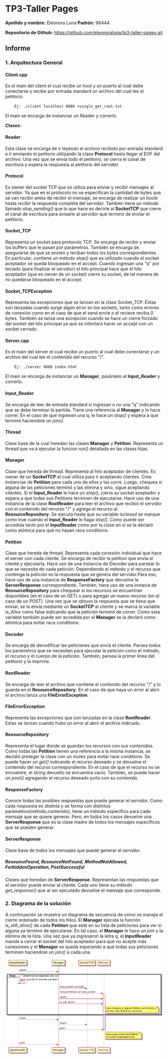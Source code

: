 # TP3-Taller Pages

**Apellido y nombre:** Eleonora Luna 
**Padrón:** 96444

**Repositorio de Github:** https://github.com/eleonoraluna/tp3-taller-pages.git

## Informe

### 1. Arquitectura General

#### Client.cpp

Es el main del client el cual recibe un host y un puerto al cual debe conectarse y recibe por
entrada standard un archivo del cual lee el petitorio.

```
    Ej: ./client localhost 8080 <single_get_root.txt
```

El main se encarga de instanciar un Reader y correrlo.

**Clases:**

#### Reader

Esta clase se encarga de ir leyendo el archivo recibido por entrada standard e ir enviando el petitorio
utilizando la clase **Protocol** hasta llegar al EOF del archivo. Una vez que se envía todo el petitorio,
se cierra el canal de escritura y espera la respuesta al petitorio del servidor.

#### Protocol

Es owner del socket TCP que se utiliza para enviar y recibir mensajes al servidor. Ya que en el protocolo
no se especifican la cantidad de bytes que se van recibir antes de recibir el mensaje, se encarga de realizar
un bucle hasta recibir la respuesta completa del servidor. También tiene un método llamado *stop_sending()* que
lo que hace es decirle al **SocketTCP** que cierre el canal de escritura para avisarle al servidor que terminó de
enviar el petitorio.

#### Socket_TCP
Representa un socket para protocolo TCP. Se encarga de recibir y enviar los buffers que le pasan por parámetros. 
También se encarga de asegurarse de que se envíen y reciban todos los bytes correspondientes.
En particular, contiene un método *stop()* que es utilizado cuando el socket aceptador se queda bloqueado en el accept.
Cuando ingresan una "q" por teclado (para finalizar el servidor) el hilo principal hace que el hilo aceptador (que 
es owner de un socket) cierre su socket, de tal manera de no quedarse bloqueado en el accept.

#### Socket_TCPException
Representa las excepciones que se lanzan en la clase Socket_TCP. Éstas son lanzadas cuando surge algún error en los sockets,
tanto como errores de conexión como en el caso de que el send envíe o el recieve reciba 0 bytes. También se lanza una excepción 
cuando se hace un cierre forzado del socket del hilo principal ya que se intentará hacer un accept con un socket cerrado.

#### Server.cpp
Es el main del server el cual recibe un puerto al cual debe conectarse y un archivo del cual lee el contenido del recurso "/".

```
    Ej: ./server 8080 index.html
```

El main se encarga de instanciar un **Manager**, pasárselo al **Input_Reader** y correrlo.

#### Input_Reader
Se encarga de leer de entrada standard si ingresan o no una "q" indicando que se debe terminar la partida.
Tiene una referencia al **Manager** y lo hace correr. En el caso de que ingresen una q, le hace un *stop()* y espera a que termine
haciendole un *join()*.

#### Thread
Clase base de la cual heredan las clases **Manager** y **Petition**. Representa un thread que va a ejecutar la funcion run()
detallada en las clases hijas.

#### Manager
Clase que hereda de thread. Representa al hilo aceptador de clientes. Es owner de un **SocketTCP** el cual utiliza para
ir aceptando clientes. Crea instancias de **Petition** para cada uno de ellos y las corre. Luego, chequea si alguna de las 
peticiones terminó y las elimina y sino, sigue aceptando clientes. Si el **Input_Reader** le hace un *stop()*, cierra su socket 
aceptador y espera a que todas sus Petitions terminen de ejecutarse. Hace uso de una instancia de la clase **RootReader** para leer el archivo que recibió el servidor con el contenido del recurso "/" y agrega el recurso al **ResourceRepository**. Se ejecuta hasta que su variable *isclosed* se marque como true cuando el **Input_Reader** le haga *stop()*. Como puede ser accedida tanto por el **InputReader** como por la clase en sí se la declaró como atómica para que no hayan race conditions.

#### Petition
Clase que hereda de thread. Representa cada conexión individual que hace el server con cada cliente. Se encarga de recibir
la petition que envía el cliente y ejecutarla. Hace uso de una instancia de Decoder para parsear lo que se necesita de cada
petición. Dependiendo el método y el recurso que contenga la petición es la respuesta que se genera del servidor.Para eso, hace 
uso de una instancia de **ResponseFactory** que devuelve la **ServerResponse** correspondiente. También, hace uso de una instacia 
de **ResourceRepository** para chequear si los recursos se encuentran disponibles (en el caso de un GET) o para agregar un nuevo recurso
(en el caso de un POST). Una vez que se obtuvo la respuesta que se tiene que enviar, se la envía mediante un **SocketTCP** al cliente y se marca la variable *is_Alive* como false indicando que la petición terminó de correr. Como esta variable también puede ser accedida por el **Manager** se la declaró como atómica para evitar race conditions.

#### Decoder
Se encarga de decodificar las peticiones que envía el cliente. Parsea todos los parámetros que se necesitan para ejecutar la petición como
el método, el recurso y el cuerpo de la petición. También, parsea la primer linea del petitorio y la imprime.

#### RootReader
Se encarga de leer el archivo que contiene el contenido del recurso "/" y lo guarda en el **ResourceRepository**. En el caso de que 
haya un error al abrir el archivo lanza una **FileErrorException**.

#### FileErrorException
Representa las excepciones que son lanzadas en la clase **RootReader**. Estas se lanzan cuando hubo un error al abrir el
archivo indicado.

#### ResourceRepository
Representa el lugar donde se guardan los recursos con sus contenidos. Como todas las **Petition** tienen una referencia a la misma instancia, se decidió proteger la clase con un mutex para evitar race conditions. Se puede hacer un *get()* indicando el recurso
deseado y se devuelve el contenido del recurso correspondiente. En el caso de que el recurso no se encuentre, el string devuelto se encuentra vacío. También, se puede hacer un *post()* agregando el recurso deseado junto con su contenido.

#### ResponseFactory
Conoce todas las posibles respuestas que puede generar el servidor. Como cada respuesta es distinta y se forma con distintos
parámetros(método,contenido), tiene un método específico para cada mensaje que se quiere generar. Pero, en todos los casos devuelve
una **ServerResponse** que es la clase madre de todos los mensajes específicos que se pueden generar.

#### ServerResponse
Clase base de todos los mensajes que puede generar el servidor.

##### ResourceFound, ResourceNotFound, MethodNotAllowed, ForbiddenOperation, PostSuccessful

Clases que heredan de **ServerResponse**. Representan las respuestas que el servidor puede enviar al cliente.
Cada uno tiene su método *get_response()* que al ser ejecutado devuelve el mensaje que corresponde.

### 2. Diagrama de la solución

A continuación se muestra un diagrama de secuencia de cómo se maneja el cierre ordenado de todos los hilos.
El **Manager** ejecuta la función *is_still_alive()* de cada **Petition** que esté en su lista de peticiones para ver
si alguna ya terminó de ejecutarse. En tal caso, el **Manager** le hace un join y la elimina de la lista. Una vez
que ya ingresaron la letra q, el **InputReader** manda a cerrar el socket del hilo aceptador para que no acepte más 
conexiones y el **Manager** se queda esperando a que todas sus peticiones terminen haciendole un *join()* a cada una.


<p align="center">
<img src="Diagrama_secuencia.png">
</p>


